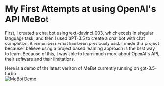 # My First Attempts at using OpenAI's API MeBot

First, I created a chat bot using text-davinci-003, which excels in singular language task, and then I used GPT-3.5 to create a chat bot with chat completion, it remembers what has been previously said. I made this project because I believe using a project based learning approach is the best way to learn. Because of this, I was able to learn much more about OpenAI's API, their software and their limitations. 

Here is a demo of the latest verison of MeBot currently running on gpt-3.5-turbo	
![MeBot Demo](https://github.com/gwilliamleung/mebot/assets/103716258/fb936986-0f47-448f-9223-57c179f2199f)
